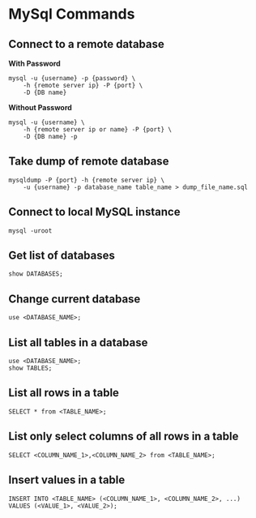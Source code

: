 # MySql Commands

## Connect to a remote database

**With Password**
```mysql
mysql -u {username} -p {password} \
    -h {remote server ip} -P {port} \
    -D {DB name}
```

**Without Password**
```mysql
mysql -u {username} \
    -h {remote server ip or name} -P {port} \
    -D {DB name} -p
```

## Take dump of remote database
```mysql
mysqldump -P {port} -h {remote server ip} \
    -u {username} -p database_name table_name > dump_file_name.sql
```

## Connect to local MySQL instance
```mysql
mysql -uroot
```

## Get list of databases
```mysql
show DATABASES;
```

## Change current database
```mysql
use <DATABASE_NAME>;
```

## List all tables in a database
```mysql
use <DATABASE_NAME>;
show TABLES;
```

## List all rows in a table
```mysql
SELECT * from <TABLE_NAME>;
```

## List only select columns of all rows in a table
```mysql
SELECT <COLUMN_NAME_1>,<COLUMN_NAME_2> from <TABLE_NAME>;
```

## Insert values in a table
```mysql
INSERT INTO <TABLE_NAME> (<COLUMN_NAME_1>, <COLUMN_NAME_2>, ...)
VALUES (<VALUE_1>, <VALUE_2>);
```
